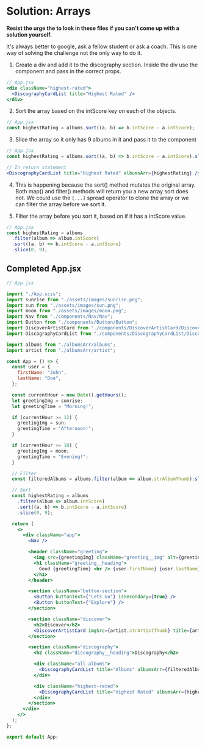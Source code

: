 # Solution: Arrays

**Resist the urge the to look in these files if you can't come up with a solution yourself.**

It's always better to google, ask a fellow student or ask a coach. This is one way of solving the challenge not the only way to do it.

1. Create a div and add it to the discography section. Inside the div use the component and pass in the correct props.

```jsx
// App.jsx
<div className="highest-rated">
  <DiscographyCardList title="Highest Rated" />
</div>
```

2. Sort the array based on the intScore key on each of the objects.

```jsx
// App.jsx
const highestRating = albums.sort((a, b) => b.intScore - a.intScore);
```

3. Slice the array so it only has 9 albums in it and pass it to the component

```jsx
// App.jsx
const highestRating = albums.sort((a, b) => b.intScore - a.intScore).slice(0, 9);

// In return statement
<DiscographyCardList title="Highest Rated" albumsArr={highestRating} />;
```

4. This is happening because the sort() method mutates the original array. Both map() and filter() methods will return you a new array sort does not. We could use the `[...]` spread operator to clone the array or we can filter the array before we sort it.

5. Filter the array before you sort it, based on if it has a intScore value.

```jsx
// App.jsx
const highestRating = albums
  .filter(album => album.intScore)
  .sort((a, b) => b.intScore - a.intScore)
  .slice(0, 9);
```

## Completed App.jsx

```jsx
// App.jsx

import "./App.scss";
import sunrise from "./assets/images/sunrise.png";
import sun from "./assets/images/sun.png";
import moon from "./assets/images/moon.png";
import Nav from "./components/Nav/Nav";
import Button from "./components/Button/Button";
import DiscoverArtistCard from "./components/DiscoverArtistCard/DiscoverArtistCard";
import DiscographyCardList from "./components/DiscographyCardList/DiscographyCardList";

import albums from "./albumsArr/albums";
import artist from "./albumsArr/artist";

const App = () => {
  const user = {
    firstName: "John",
    lastName: "Doe",
  };

  const currentHour = new Date().getHours();
  let greetingImg = sunrise;
  let greetingTime = "Morning!";

  if (currentHour >= 12) {
    greetingImg = sun;
    greetingTime = "Afternoon!";
  }

  if (currentHour >= 18) {
    greetingImg = moon;
    greetingTime = "Evening!";
  }

  // Filter
  const filteredAlbums = albums.filter(album => album.strAlbumThumb).slice(0, 9);

  // Sort
  const highestRating = albums
    .filter(album => album.intScore)
    .sort((a, b) => b.intScore - a.intScore)
    .slice(0, 9);

  return (
    <>
      <div className="app">
        <Nav />

        <header className="greeting">
          <img src={greetingImg} className="greeting__img" alt={greetingTime} />
          <h1 className="greeting__heading">
            Good {greetingTime} <br /> {user.firstName} {user.lastName}
          </h1>
        </header>

        <section className="button-section">
          <Button buttonText={"Lets Go"} isSecondary={true} />
          <Button buttonText={"Explore"} />
        </section>

        <section className="discover">
          <h2>Discover</h2>
          <DiscoverArtistCard imgSrc={artist.strArtistThumb} title={artist.strArtist} text={artist.strBiographyEN} />
        </section>

        <section className="discography">
          <h2 className="discography__heading">Discography</h2>

          <div className="all-albums">
            <DiscographyCardList title="Albums" albumsArr={filteredAlbums} />
          </div>

          <div className="highest-rated">
            <DiscographyCardList title="Highest Rated" albumsArr={highestRating} />
          </div>
        </section>
      </div>
    </>
  );
};

export default App;
```
